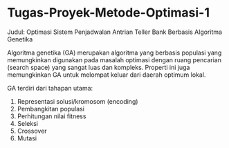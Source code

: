 # Tugas-Proyek-Metode-Optimasi-1
Judul: Optimasi Sistem Penjadwalan Antrian Teller Bank Berbasis Algoritma Genetika

Algoritma genetika (GA) merupakan algoritma yang berbasis populasi yang memungkinkan digunakan pada masalah optimasi dengan ruang pencarian (search space) yang sangat luas dan kompleks. Properti ini juga memungkinkan GA untuk melompat keluar dari daerah optimum lokal.

GA terdiri dari tahapan utama:
1. Representasi solusi/kromosom (encoding)
2. Pembangkitan populasi
3. Perhitungan nilai fitness
4. Seleksi
5. Crossover
6. Mutasi
